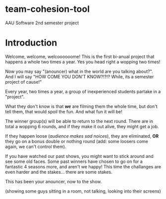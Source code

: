 # team-cohesion-tool
AAU Software 2nd semester project

# Introduction
Welcome, welcome, welcoooooome!
This is the first bi-anual project that happens a whole two times a year.
Yes you head right a wopping two times!

Now you may say "(anouncer) what in the world are you talking about?". 
And I will say "HOW COME YOU DON'T KNOW?!?!? While, its a semester project of cause!"

Every year, two times a year, a group of inexperienced students partake in a "project".

What they don't know is that ***we*** are filming them the whole time, but don't tell them, that would spoil the fun.
And what fun it will be!

The winner group(s) will be able to return to the next round. There are in total a wopping 6 rounds, and if they make it out alive, they might get a job.

If they happen loose (*audience makes sad noices*), they are eliminated, **OR** they go on a bonus double or nothing round (add: some loosers come again, we can't control them).

If you have watched our past shows, you might want to stick around and see some old faces. Some past winners have chosen to go on for a fantastic 4 seasons more, and aren't we happy!
This time the challanges are even harder and the stakes... there are some stakes.

This has been your anouncer, now to the show.

(showing some guys sitting in a room, not talking, looking into their screens)
